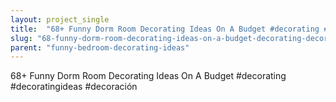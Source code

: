 ```yaml
---
layout: project_single
title:  "68+ Funny Dorm Room Decorating Ideas On A Budget #decorating #decoratingideas #decoración"
slug: "68-funny-dorm-room-decorating-ideas-on-a-budget-decorating-decoratingideas-decoracion"
parent: "funny-bedroom-decorating-ideas"
---
```

68+ Funny Dorm Room Decorating Ideas On A Budget #decorating #decoratingideas #decoración